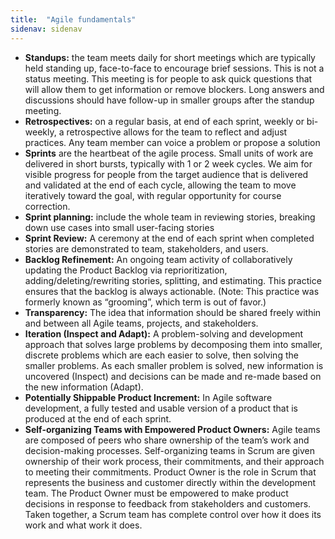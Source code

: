 ```yaml
---
title:  "Agile fundamentals"
sidenav: sidenav
---
```


- **Standups:** the team meets daily for short meetings which are typically held standing up, face-to-face to encourage brief sessions. This is not a status meeting. This meeting is for people to ask quick questions that will allow them to get information or remove blockers. Long answers and discussions should have follow-up in smaller groups after the standup meeting.
- **Retrospectives:** on a regular basis, at end of each sprint, weekly or bi-weekly, a retrospective allows for the team to reflect and adjust practices. Any team member can voice a problem or propose a solution
- **Sprints** are the heartbeat of the agile process. Small units of work are delivered in short bursts, typically with 1 or 2 week cycles. We aim for visible progress for people from the target audience that is delivered and validated at the end of each cycle, allowing the team to move iteratively toward the goal, with regular opportunity for course correction.
- **Sprint planning:** include the whole team in reviewing stories, breaking down use cases into small user-facing stories
- **Sprint Review:** A ceremony at the end of each sprint when completed stories are demonstrated to team, stakeholders, and users.
- **Backlog Refinement:** An ongoing team activity of collaboratively updating the Product Backlog via reprioritization, adding/deleting/rewriting stories, splitting, and estimating. This practice ensures that the backlog is always actionable. (Note: This practice was formerly known as “grooming”, which term is out of favor.)
- **Transparency:** The idea that information should be shared freely within and between all Agile teams, projects, and stakeholders.
- **Iteration (Inspect and Adapt):** A problem-solving and development approach that solves large problems by decomposing them into smaller, discrete problems which are each easier to solve, then solving the smaller problems. As each smaller problem is solved, new information is uncovered (Inspect) and decisions can be made and re-made based on the new information (Adapt).
- **Potentially Shippable Product Increment:** In Agile software development, a fully tested and usable version of a product that is produced at the end of each sprint.
- **Self-organizing Teams with Empowered Product Owners:** Agile teams are composed of peers who share ownership of the team’s work and decision-making processes. Self-organizing teams in Scrum are given ownership of their work process, their commitments, and their approach to meeting their commitments.  Product Owner is the role in Scrum that represents the business and customer directly within the development team. The Product Owner must be empowered to make product decisions in response to feedback from stakeholders and customers. Taken together, a Scrum team has complete control over how it does its work and what work it does.

